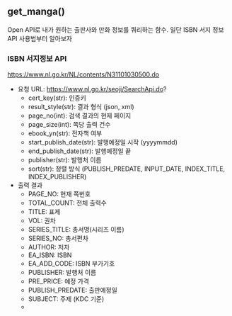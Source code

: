 ## get_manga()
Open API로 내가 원하는 출판사와 만화 정보를 쿼리하는 함수. 일단 ISBN 서지 정보 API 사용법부터 알아보자
### ISBN 서지정보 API
https://www.nl.go.kr/NL/contents/N31101030500.do
* 요청 URL: https://www.nl.go.kr/seoji/SearchApi.do?
	* cert_key(str): 인증키
	* result_style(str): 결과 형식 (json, xml)
	* page_no(int): 검색 결과의 현제 페이지
	* page_size(int): 쪽당 출력 건수
	* ebook_yn(str): 전자책 여부
	* start_publish_date(str): 발행예정일 시작 (yyyymmdd)
	* end_publish_date(str): 발행예정일 끝
	* publisher(str): 발행처 이름
	* sort(str): 정렬 방식 (PUBLISH_PREDATE, INPUT_DATE, INDEX_TITLE, INDEX_PUBLISHER)
* 출력 결과
	* PAGE_NO: 현재 쪽번호
	* TOTAL_COUNT: 전체 출력수
	* TITLE: 표제
	* VOL: 권차
	* SERIES_TITLE: 총서명(시리즈 이름)
	* SERIES_NO: 총서편차
	* AUTHOR: 저자
	* EA_ISBN: ISBN
	* EA_ADD_CODE: ISBN 부가기호
	* PUBLISHER: 발행처 이름
	* PRE_PRICE: 예정 가격
	* PUBLISH_PREDATE: 출판예정일
	* SUBJECT: 주제 (KDC 기준)
	* 